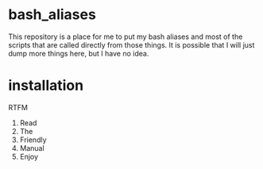 # bash_aliases

This repository is a place for me to put my bash aliases and most of the scripts 
that are called directly from those things. It is possible that I will just 
dump more things here, but I have no idea.

# installation

RTFM

1. Read
2. The
3. Friendly 
4. Manual
5. Enjoy
